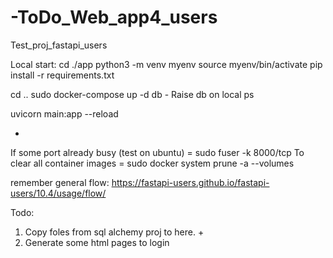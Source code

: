 # -ToDo_Web_app4_users
Test_proj_fastapi_users

Local start:
cd ./app
python3 -m venv myenv
source myenv/bin/activate
pip install -r requirements.txt

cd ..
sudo docker-compose up -d db - Raise db on local ps

uvicorn main:app --reload



*
If some port already busy (test on ubuntu) = sudo fuser -k 8000/tcp
To clear all container images = sudo docker system prune -a --volumes


remember general flow:
https://fastapi-users.github.io/fastapi-users/10.4/usage/flow/


Todo:
1) Copy foles from sql alchemy proj to here. +
2) Generate some html pages to login
